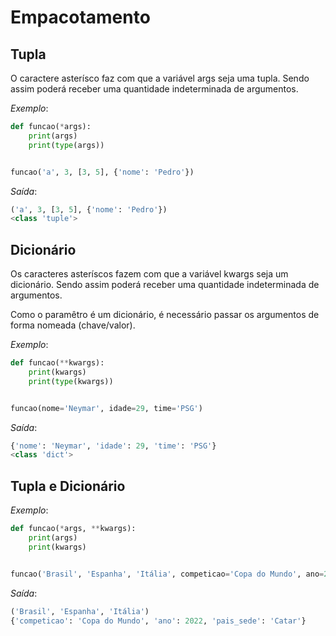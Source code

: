 # Empacotamento

## Tupla

O caractere asterísco faz com que a variável args seja uma tupla.
Sendo assim poderá receber uma quantidade indeterminada de argumentos.

*Exemplo*:
~~~python
def funcao(*args):
    print(args)
    print(type(args))


funcao('a', 3, [3, 5], {'nome': 'Pedro'})
~~~

*Saída*:
~~~python
('a', 3, [3, 5], {'nome': 'Pedro'})
<class 'tuple'>
~~~

## Dicionário

Os caracteres asteríscos fazem com que a variável kwargs seja um dicionário.
Sendo assim poderá receber uma quantidade indeterminada de argumentos.

Como o paramêtro é um dicionário, é necessário passar os argumentos de forma nomeada (chave/valor).

*Exemplo*:
~~~python
def funcao(**kwargs):
    print(kwargs)
    print(type(kwargs))


funcao(nome='Neymar', idade=29, time='PSG')
~~~

*Saída*:
~~~python
{'nome': 'Neymar', 'idade': 29, 'time': 'PSG'}
<class 'dict'>
~~~

## Tupla e Dicionário

*Exemplo*:
~~~python
def funcao(*args, **kwargs):
    print(args)
    print(kwargs)


funcao('Brasil', 'Espanha', 'Itália', competicao='Copa do Mundo', ano=2022, pais_sede='Catar')
~~~

*Saída*:
~~~python
('Brasil', 'Espanha', 'Itália')
{'competicao': 'Copa do Mundo', 'ano': 2022, 'pais_sede': 'Catar'}
~~~